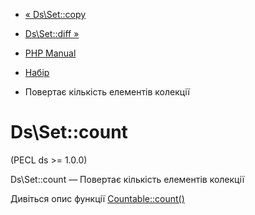 - [« Ds\Set::copy](ds-set.copy.md)
- [Ds\Set::diff »](ds-set.diff.md)

- [PHP Manual](index.md)
- [Набір](class.ds-set.md)
- Повертає кількість елементів колекції

# Ds\Set::count

(PECL ds \>= 1.0.0)

Ds\Set::count — Повертає кількість елементів колекції

Дивіться опис функції [Countable::count()](countable.count.md)
